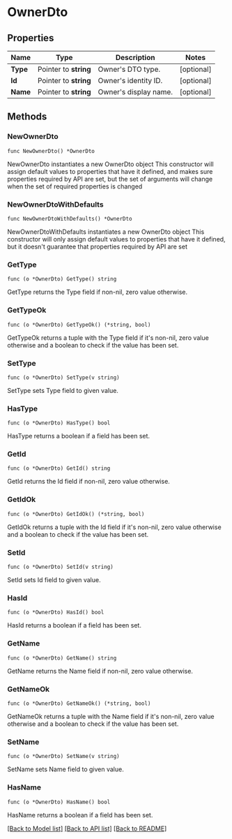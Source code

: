 # OwnerDto

## Properties

Name | Type | Description | Notes
------------ | ------------- | ------------- | -------------
**Type** | Pointer to **string** | Owner&#39;s DTO type. | [optional] 
**Id** | Pointer to **string** | Owner&#39;s identity ID. | [optional] 
**Name** | Pointer to **string** | Owner&#39;s display name. | [optional] 

## Methods

### NewOwnerDto

`func NewOwnerDto() *OwnerDto`

NewOwnerDto instantiates a new OwnerDto object
This constructor will assign default values to properties that have it defined,
and makes sure properties required by API are set, but the set of arguments
will change when the set of required properties is changed

### NewOwnerDtoWithDefaults

`func NewOwnerDtoWithDefaults() *OwnerDto`

NewOwnerDtoWithDefaults instantiates a new OwnerDto object
This constructor will only assign default values to properties that have it defined,
but it doesn't guarantee that properties required by API are set

### GetType

`func (o *OwnerDto) GetType() string`

GetType returns the Type field if non-nil, zero value otherwise.

### GetTypeOk

`func (o *OwnerDto) GetTypeOk() (*string, bool)`

GetTypeOk returns a tuple with the Type field if it's non-nil, zero value otherwise
and a boolean to check if the value has been set.

### SetType

`func (o *OwnerDto) SetType(v string)`

SetType sets Type field to given value.

### HasType

`func (o *OwnerDto) HasType() bool`

HasType returns a boolean if a field has been set.

### GetId

`func (o *OwnerDto) GetId() string`

GetId returns the Id field if non-nil, zero value otherwise.

### GetIdOk

`func (o *OwnerDto) GetIdOk() (*string, bool)`

GetIdOk returns a tuple with the Id field if it's non-nil, zero value otherwise
and a boolean to check if the value has been set.

### SetId

`func (o *OwnerDto) SetId(v string)`

SetId sets Id field to given value.

### HasId

`func (o *OwnerDto) HasId() bool`

HasId returns a boolean if a field has been set.

### GetName

`func (o *OwnerDto) GetName() string`

GetName returns the Name field if non-nil, zero value otherwise.

### GetNameOk

`func (o *OwnerDto) GetNameOk() (*string, bool)`

GetNameOk returns a tuple with the Name field if it's non-nil, zero value otherwise
and a boolean to check if the value has been set.

### SetName

`func (o *OwnerDto) SetName(v string)`

SetName sets Name field to given value.

### HasName

`func (o *OwnerDto) HasName() bool`

HasName returns a boolean if a field has been set.


[[Back to Model list]](../README.md#documentation-for-models) [[Back to API list]](../README.md#documentation-for-api-endpoints) [[Back to README]](../README.md)


